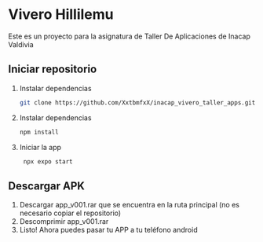 # Vivero Hillilemu

Este es un proyecto para la asignatura de Taller De Aplicaciones de Inacap Valdivia

## Iniciar repositorio

1. Instalar dependencias

   ```bash
   git clone https://github.com/XxtbmfxX/inacap_vivero_taller_apps.git
   ```
2. Instalar dependencias

   ```bash
   npm install
   ```

2. Iniciar la app

   ```bash
    npx expo start
   ```



## Descargar APK

1. Descargar app_v001.rar que se encuentra en la ruta principal (no es necesario copiar el repositorio)
2. Descomprimir app_v001.rar
3. Listo! Ahora puedes pasar tu APP a tu teléfono android